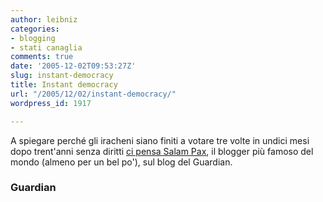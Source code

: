 ```yaml
---
author: leibniz
categories:
- blogging
- stati canaglia
comments: true
date: '2005-12-02T09:53:27Z'
slug: instant-democracy
title: Instant democracy
url: "/2005/12/02/instant-democracy/"
wordpress_id: 1917

---
```

A spiegare perché gli iracheni siano finiti a votare tre volte in undici mesi dopo trent'anni senza diritti [ci pensa Salam Pax](https://blogs.guardian.co.uk/news/archives/2005/11/24/instant_democracy.html), il blogger più famoso del mondo (almeno per un bel po'), sul blog del Guardian.

### Guardian
